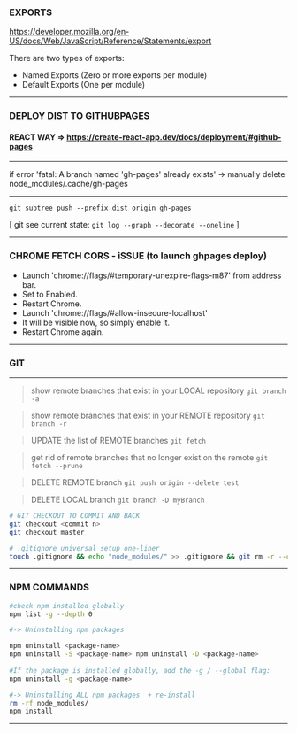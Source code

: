 
### EXPORTS 
https://developer.mozilla.org/en-US/docs/Web/JavaScript/Reference/Statements/export

There are two types of exports:

- Named Exports (Zero or more exports per module)
- Default Exports (One per module)

----

### DEPLOY DIST TO GITHUBPAGES
#### REACT WAY => https://create-react-app.dev/docs/deployment/#github-pages
-----------
if error 'fatal: A branch named 'gh-pages' already exists' 
-> manually delete node_modules/.cache/gh-pages

-----------
` git subtree push --prefix dist origin gh-pages `

[ git see current state: ` git log --graph --decorate --oneline ` ]

---
### CHROME FETCH CORS - iSSUE (to launch ghpages deploy)

- Launch 'chrome://flags/#temporary-unexpire-flags-m87' from address bar.
- Set to Enabled.
- Restart Chrome.
- Launch 'chrome://flags/#allow-insecure-localhost'
- It will be visible now, so simply enable it.
- Restart Chrome again.

----

### GIT 
---
> show remote branches that exist in your LOCAL repository
`git branch -a`

> show remote branches that exist in your REMOTE repository
`git branch -r` 

>  UPDATE the list of REMOTE branches
`git fetch`

> get rid of remote branches that no longer exist on the remote
`git fetch --prune` 

> DELETE REMOTE branch
`git push origin --delete test`

> DELETE LOCAL branch
`git branch -D myBranch` 

```bash 
# GIT CHECKOUT TO COMMIT AND BACK
git checkout <commit n>
git checkout master

# .gitignore universal setup one-liner
touch .gitignore && echo "node_modules/" >> .gitignore && git rm -r --cached node_modules ; git status

```

----


### NPM COMMANDS
```bash
#check npm installed globally
npm list -g --depth 0

#-> Uninstalling npm packages

npm uninstall <package-name>
npm uninstall -S <package-name> npm uninstall -D <package-name>
    
#If the package is installed globally, add the -g / --global flag:
npm uninstall -g <package-name>

#-> Uninstalling ALL npm packages  + re-install
rm -rf node_modules/
npm install

```

----

